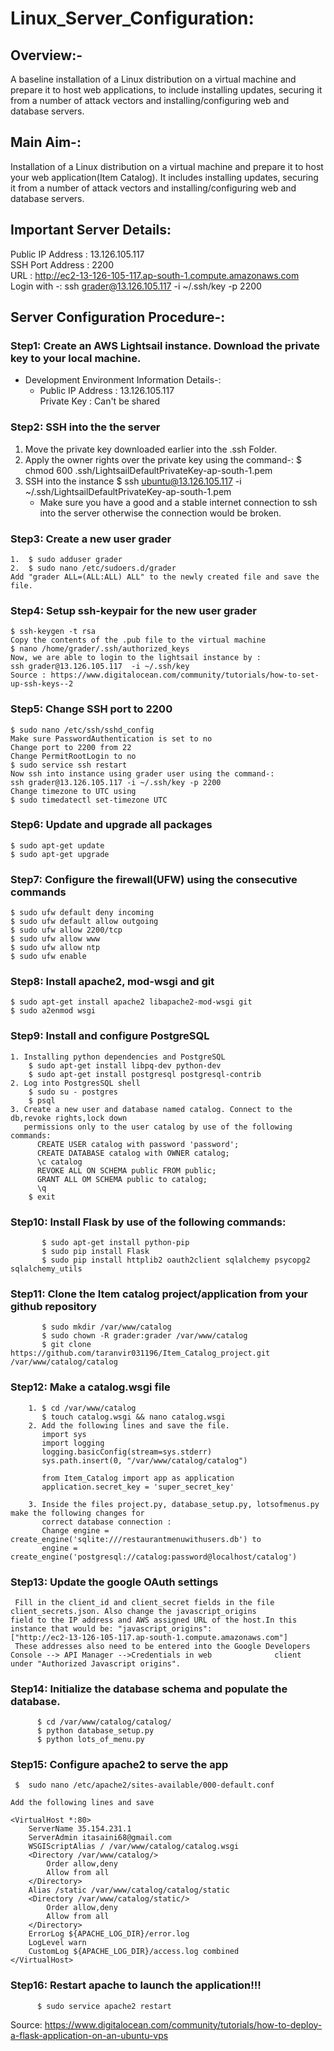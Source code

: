 # Linux_Server_Configuration:
## Overview:- 
A baseline installation of a Linux distribution on a virtual machine and prepare it to host web applications, to include installing updates, securing it from a number of attack vectors and installing/configuring web and database servers.

## Main Aim-: 
Installation of a Linux distribution on a virtual machine and prepare it to host your web application(Item Catalog). It includes installing updates, securing it from a number of attack vectors and installing/configuring web and database servers.

## Important Server Details: 
Public IP Address : 13.126.105.117\
SSH Port Address : 2200\
URL : http://ec2-13-126-105-117.ap-south-1.compute.amazonaws.com \
Login with -: ssh grader@13.126.105.117  -i ~/.ssh/key -p 2200 

## Server Configuration Procedure-:
### Step1: Create an AWS Lightsail instance. Download the private key to your local machine.
* Development Environment Information Details-:
	* Public IP Address : 13.126.105.117 \
	  Private Key : Can't be shared
		
### Step2: SSH into the the server 
1. Move the private key downloaded earlier into the .ssh Folder.
2. Apply the owner rights over the private key using the command-:
	    $ chmod 600 .ssh/LightsailDefaultPrivateKey-ap-south-1.pem
3. SSH into the instance
        $ ssh ubuntu@13.126.105.117 -i ~/.ssh/LightsailDefaultPrivateKey-ap-south-1.pem
    * Make sure you have a good and a stable internet connection to ssh into the server otherwise the connection would be broken.
    
### Step3: Create a new user grader
    1.  $ sudo adduser grader
    2.  $ sudo nano /etc/sudoers.d/grader
    Add "grader ALL=(ALL:ALL) ALL" to the newly created file and save the file.

### Step4: Setup ssh-keypair for the new user grader
    $ ssh-keygen -t rsa
    Copy the contents of the .pub file to the virtual machine
    $ nano /home/grader/.ssh/authorized_keys
    Now, we are able to login to the lightsail instance by :
    ssh grader@13.126.105.117  -i ~/.ssh/key
    Source : https://www.digitalocean.com/community/tutorials/how-to-set-up-ssh-keys--2
    
### Step5: Change SSH port to 2200
    $ sudo nano /etc/ssh/sshd_config
    Make sure PasswordAuthentication is set to no
    Change port to 2200 from 22
    Change PermitRootLogin to no
    $ sudo service ssh restart
    Now ssh into instance using grader user using the command-:
    ssh grader@13.126.105.117 -i ~/.ssh/key -p 2200
    Change timezone to UTC using 
    $ sudo timedatectl set-timezone UTC

### Step6: Update and upgrade all packages
    $ sudo apt-get update
    $ sudo apt-get upgrade
    
### Step7: Configure the firewall(UFW) using the consecutive commands
    $ sudo ufw default deny incoming
    $ sudo ufw default allow outgoing
    $ sudo ufw allow 2200/tcp
    $ sudo ufw allow www
    $ sudo ufw allow ntp
    $ sudo ufw enable
    
### Step8: Install apache2, mod-wsgi and git
    $ sudo apt-get install apache2 libapache2-mod-wsgi git
    $ sudo a2enmod wsgi
    
### Step9: Install and configure PostgreSQL
    1. Installing python dependencies and PostgreSQL
        $ sudo apt-get install libpq-dev python-dev
        $ sudo apt-get install postgresql postgresql-contrib
    2. Log into PostgresSQL shell
        $ sudo su - postgres
        $ psql
    3. Create a new user and database named catalog. Connect to the db,revoke rights,lock down 
       permissions only to the user catalog by use of the following commands:
          CREATE USER catalog with password 'password';
          CREATE DATABASE catalog with OWNER catalog;
          \c catalog
          REVOKE ALL ON SCHEMA public FROM public;
          GRANT ALL OM SCHEMA public to catalog;
          \q
        $ exit
          
### Step10: Install Flask by use of the following commands:
           $ sudo apt-get install python-pip
           $ sudo pip install Flask
           $ sudo pip install httplib2 oauth2client sqlalchemy psycopg2 sqlalchemy_utils
           
### Step11: Clone the Item catalog project/application from your github repository
           $ sudo mkdir /var/www/catalog
           $ sudo chown -R grader:grader /var/www/catalog
           $ git clone https://github.com/taranvir031196/Item_Catalog_project.git /var/www/catalog/catalog
           
### Step12: Make a catalog.wsgi file
        1. $ cd /var/www/catalog
           $ touch catalog.wsgi && nano catalog.wsgi
        2. Add the following lines and save the file.
           import sys
           import logging
           logging.basicConfig(stream=sys.stderr)
           sys.path.insert(0, "/var/www/catalog/catalog")

           from Item_Catalog import app as application
           application.secret_key = 'super_secret_key'
           
        3. Inside the files project.py, database_setup.py, lotsofmenus.py make the following changes for
           correct database connection :
           Change engine = create_engine('sqlite:///restaurantmenuwithusers.db') to
           engine = create_engine('postgresql://catalog:password@localhost/catalog')

 ### Step13: Update the google OAuth settings
     Fill in the client_id and client_secret fields in the file client_secrets.json. Also change the javascript_origins            field to the IP address and AWS assigned URL of the host.In this instance that would be: "javascript_origins":                ["http://ec2-13-126-105-117.ap-south-1.compute.amazonaws.com"]
     These addresses also need to be entered into the Google Developers Console --> API Manager -->Credentials in web              client under "Authorized Javascript origins".

### Step14: Initialize the database schema and populate the database. 
          $ cd /var/www/catalog/catalog/
          $ python database_setup.py
          $ python lots_of_menu.py
          
### Step15: Configure apache2 to serve the app
     $  sudo nano /etc/apache2/sites-available/000-default.conf

    Add the following lines and save

    <VirtualHost *:80>
        ServerName 35.154.231.1
        ServerAdmin itasaini68@gmail.com
        WSGIScriptAlias / /var/www/catalog/catalog.wsgi
        <Directory /var/www/catalog/>
            Order allow,deny
            Allow from all
        </Directory>
        Alias /static /var/www/catalog/catalog/static
        <Directory /var/www/catalog/static/>
            Order allow,deny
            Allow from all
        </Directory>
        ErrorLog ${APACHE_LOG_DIR}/error.log
        LogLevel warn
        CustomLog ${APACHE_LOG_DIR}/access.log combined
    </VirtualHost>
    
### Step16: Restart apache to launch the application!!!
          $ sudo service apache2 restart
          
Source:  https://www.digitalocean.com/community/tutorials/how-to-deploy-a-flask-application-on-an-ubuntu-vps
         
          
    
    









